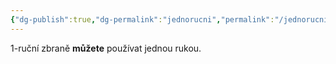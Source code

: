 ```yaml
---
{"dg-publish":true,"dg-permalink":"jednorucni","permalink":"/jednorucni/","noteIcon":""}
---
```


1-ruční zbraně **můžete** používat jednou rukou.